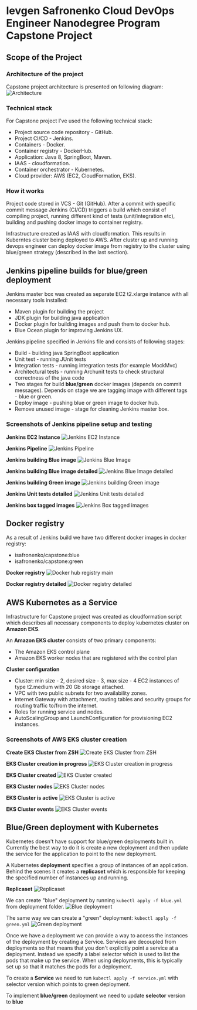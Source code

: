 # Ievgen Safronenko Cloud DevOps Engineer Nanodegree Program Capstone Project

## Scope of the Project
### Architecture of the project
Capstone project architecture is presented on following diagram:
![Architecture](/solution/images/capstone_eks_architecture.png)

### Technical stack
For Capstone project I've used the following technical stack:

* Project source code repository - GitHub.
* Project CI/CD - Jenkins.
* Containers - Docker.
* Container registry - DockerHub.
* Application: Java 8, SpringBoot, Maven.
* IAAS - cloudformation.
* Container orchestrator - Kubernetes.
* Cloud provider: AWS (EC2, CloudFormation, EKS).

### How it works
Project code stored in VCS - Git (GitHub). After a commit with specific commit message Jenkins (CI/CD) triggers a build
which consist of compiling project, running different kind of tests (unit/integration etc), 
building and pushing docker image to container registry.

Infrastructure created as IAAS with cloudformation. This results in Kuberntes cluster being deployed to AWS.
After cluster up and running devops engineer can deploy docker image from registry to the cluster using 
blue/green strategy (described in the last section).

## Jenkins pipeline builds for blue/green deployment
Jenkins master box was created as separate EC2 t2.xlarge instance with all necessary tools installed:

* Maven plugin for building the project
* JDK plugin for building java application
* Docker plugin for building images and push them to docker hub.
* Blue Ocean plugin for improving Jenkins UX. 

Jenkins pipeline specified in Jenkins file and consists of following stages:
* Build - building java SpringBoot application
* Unit test - running JUnit tests 
* Integration tests - running integration tests (for example MockMvc)
* Architectural tests - running Archunit tests to check structural correctness of the java code
* Two stages for build __blue/green__ docker images (depends on commit messages). Depends on stage we are tagging image
with different tags - blue or green.
* Deploy image - pushing blue or green image to docker hub.
* Remove unused image - stage for cleaning Jenkins master box.

### Screenshots of Jenkins pipeline setup and testing

__Jenkins EC2 Instance__
![Jenkins EC2 Instance](/solution/images/jenkins_ec2.png)

__Jenkins Pipeline__
![Jenkins Pipeline](/solution/images/jenkins_pipeline.png)

__Jenkins building Blue image__
![Jenkins Blue Image](/solution/images/jenkins_building_blue_image_pipeline.png)

__Jenkins building Blue image detailed__
![Jenkins Blue Image detailed](/solution/images/jenkins_building_blue_image.png)

__Jenkins building Green image__
![Jenkins building Green image](/solution/images/jenkins_building_green_image_pipeline.png)

__Jenkins Unit tests detailed__
![Jenkins Unit tests detailed](/solution/images/jenkins_unit_tests.png)

__Jenkins box tagged images__
![Jenkins Box tagged images](/solution/images/jenkins_box_tagged_images.png)

## Docker registry
As a result of Jenkins build we have two different docker images in docker registry:
* isafronenko/capstone:blue
* isafronenko/capstone:green

__Docker registry__
![Docker hub registry main](/solution/images/docker_gub_registry_main.png)

__Docker registry detailed__
![Docker registry detailed](/solution/images/docker_hub_registry.png)

## AWS Kubernetes as a Service
Infrastructure for Capstone project was created as cloudformation script which describes all necessary components 
to deploy kubernetes cluster on __Amazon EKS__.

An __Amazon EKS cluster__ consists of two primary components:
* The Amazon EKS control plane
* Amazon EKS worker nodes that are registered with the control plan

__Cluster configuration__
* Cluster: min size - 2, desired size - 3, max size - 4 EC2 instances of type t2.medium with 20 Gb storage attached.
* VPC with two public subnets for two availability zones.
* Internet Gateway with attachment, routing tables and security groups for routing traffic to/from the internet.
* Roles for running service and nodes.
* AutoScalingGroup and LaunchConfiguration for provisioning EC2 instances.

### Screenshots of AWS EKS cluster creation
__Create EKS Cluster from ZSH__
![Create EKS Cluster from ZSH](/solution/images/create_eks_cluster.png) 

__EKS Cluster creation in progress__
![EKS Cluster creation in progress](/solution/images/eks_stack_creation_in_porgress.png)

__EKS Cluster created__
![EKS Cluster created](/solution/images/eks_stack_created.png)

__EKS Cluster nodes__
![EKS Cluster nodes](/solution/images/eks_cluster_nodes.png)

__EKS Cluster is active__
![EKS Cluster is active](/solution/images/eks_cluster_active.png) 

__EKS Cluster events__
![EKS Cluster events](/solution/images/eks_cluster_events.png) 

## Blue/Green deployment with Kubernetes
Kubernetes doesn't have support for blue/green deployments built in. 
Currently the best way to do it is create a new deployment and then update the service for the application to point to the new deployment.

A Kubernetes __deployment__ specifies a group of instances of an application.
Behind the scenes it creates a __replicaset__ which is responsible for keeping the specified number of instances up and running.

__Replicaset__
![Replicaset](/solution/images/replicas.png)

We can create "blue" deployment by running `kubectl apply -f blue.yml` from deployment folder.
![Blue deployment](/solution/images/blue.png)

The same way we can create a "green" deployment: `kubectl apply -f green.yml`
![Green deployment](/solution/images/green.png)

Once we have a deployment we can provide a way to access the instances of the deployment by creating a Service.
Services are decoupled from deployments so that means that you don't explicitly point a service at a deployment. 
Instead we specify a label selector which is used to list the pods that make up the service.
When using deployments, this is typically set up so that it matches the pods for a deployment.

To create a __Service__ we need to run `kubectl apply -f service.yml` with selector version which points to green deployment.

To implement __blue/green__ deployment we need to update __selector__ version to __blue__